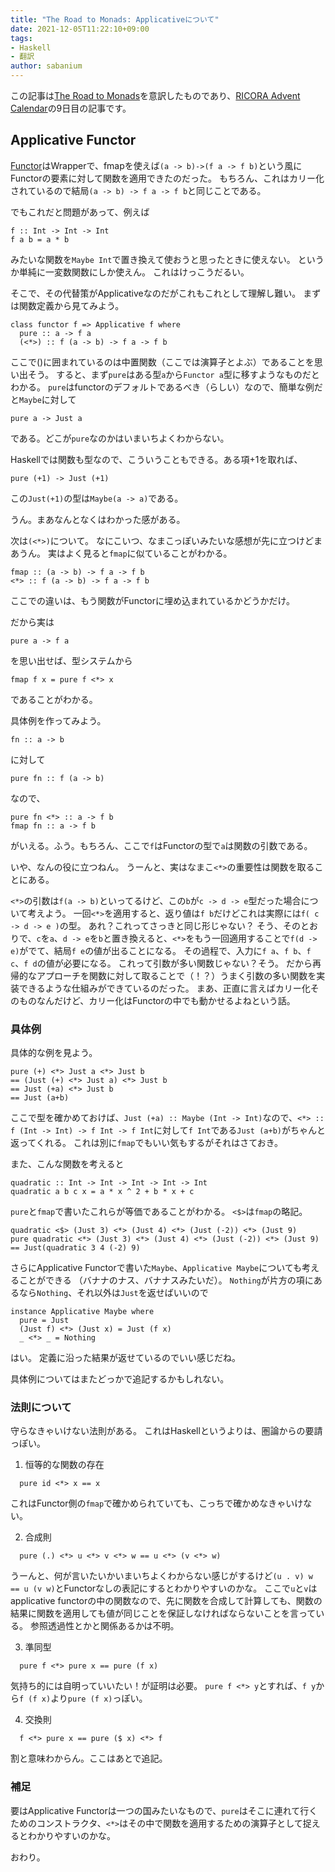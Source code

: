 ```yaml
---
title: "The Road to Monads: Applicativeについて"
date: 2021-12-05T11:22:10+09:00
tags:
- Haskell
- 翻訳
author: sabanium
---
```


この記事は[The Road to Monads](https://oliverbalfour.github.io/haskell/2020/08/06/applicative-functors.html)を意訳したものであり、[RICORA Advent Calendar](https://adventar.org/calendars/6389)の9日目の記事です。

## Applicative Functor

[Functor](/post/functor)はWrapperで、fmapを使えば`(a -> b)->(f a -> f b)`という風にFunctorの要素に対して関数を適用できたのだった。
もちろん、これはカリー化されているので結局`(a -> b) -> f a -> f b`と同じことである。

でもこれだと問題があって、例えば
```
f :: Int -> Int -> Int
f a b = a * b
```
みたいな関数を`Maybe Int`で置き換えて使おうと思ったときに使えない。
というか単純に一変数関数にしか使えん。
これはけっこうだるい。

そこで、その代替策がApplicativeなのだがこれもこれとして理解し難い。
まずは関数定義から見てみよう。
```
class functor f => Applicative f where
  pure :: a -> f a
  (<*>) :: f (a -> b) -> f a -> f b
```
ここで()に囲まれているのは中置関数（ここでは演算子とよぶ）であることを思い出そう。
すると、まず`pure`はある型`a`から`Functor a`型に移すようなものだとわかる。
`pure`はfunctorのデフォルトであるべき（らしい）なので、簡単な例だと`Maybe`に対して
```
pure a -> Just a
```
である。どこが`pure`なのかはいまいちよくわからない。

Haskellでは関数も型なので、こういうこともできる。ある項+1を取れば、
```
pure (+1) -> Just (+1)
```
この`Just(+1)`の型は`Maybe(a -> a)`である。

うん。まあなんとなくはわかった感がある。

次は`(<*>)`について。
なにこいつ、なまこっぽいみたいな感想が先に立つけどまあうん。
実はよく見ると`fmap`に似ていることがわかる。
```
fmap :: (a -> b) -> f a -> f b
<*> :: f (a -> b) -> f a -> f b
```
ここでの違いは、もう関数がFunctorに埋め込まれているかどうかだけ。

だから実は
```
pure a -> f a
```
を思い出せば、型システムから
```
fmap f x = pure f <*> x
```
であることがわかる。

具体例を作ってみよう。
```
fn :: a -> b
```
に対して
```
pure fn :: f (a -> b) 
```
なので、
```
pure fn <*> :: a -> f b
fmap fn :: a -> f b
```
がいえる。ふう。もちろん、ここで`f`はFunctorの型で`a`は関数の引数である。

いや、なんの役に立つねん。
うーんと、実はなまこ`<*>`の重要性は関数を取ることにある。

`<*>`の引数は`f(a -> b)`といってるけど、この`b`が`c -> d -> e`型だった場合について考えよう。
一回`<*>`を適用すると、返り値は`f b`だけどこれは実際には`f( c -> d -> e )`の型。
あれ？これってさっきと同じ形じゃない？
そう、そのとおりで、`c`を`a`、`d -> e`を`b`と置き換えると、`<*>`をもう一回適用することで`f(d -> e)`がでて、結局`f e`の値が出ることになる。
その過程で、入力に`f a`、`f b`、`f c`、`f d`の値が必要になる。
これって引数が多い関数じゃない？そう。
だから再帰的なアプローチを関数に対して取ることで（！？）うまく引数の多い関数を実装できるような仕組みができているのだった。
まあ、正直に言えばカリー化そのものなんだけど、カリー化はFunctorの中でも動かせるよねという話。

### 具体例

具体的な例を見よう。
```
pure (+) <*> Just a <*> Just b
== (Just (+) <*> Just a) <*> Just b
== Just (+a) <*> Just b
== Just (a+b)
```
ここで型を確かめておけば、`Just (+a) :: Maybe (Int -> Int)`なので、`<*> :: f (Int -> Int) -> f Int -> f Int`に対して`f Int`である`Just (a+b)`がちゃんと返ってくれる。
これは別に`fmap`でもいい気もするがそれはさておき。

また、こんな関数を考えると
```
quadratic :: Int -> Int -> Int -> Int -> Int
quadratic a b c x = a * x ^ 2 + b * x + c
```
`pure`と`fmap`で書いたこれらが等価であることがわかる。
`<$>`は`fmap`の略記。
```
quadratic <$> (Just 3) <*> (Just 4) <*> (Just (-2)) <*> (Just 9)
pure quadratic <*> (Just 3) <*> (Just 4) <*> (Just (-2)) <*> (Just 9)
== Just(quadratic 3 4 (-2) 9)
```

さらにApplicative Functorで書いた`Maybe`、`Applicative Maybe`についても考えることができる
（バナナのナス、バナナスみたいだ）。
`Nothing`が片方の項にあるなら`Nothing`、それ以外は`Just`を返せばいいので
```
instance Applicative Maybe where
  pure = Just
  (Just f) <*> (Just x) = Just (f x)
  _ <*> _ = Nothing
```
はい。
定義に沿った結果が返せているのでいい感じだね。

具体例についてはまたどっかで追記するかもしれない。

### 法則について

守らなきゃいけない法則がある。
これはHaskellというよりは、圏論からの要請っぽい。


1. 恒等的な関数の存在
```
  pure id <*> x == x
```
これはFunctor側の`fmap`で確かめられていても、こっちで確かめなきゃいけない。

2. 合成則
```
  pure (.) <*> u <*> v <*> w == u <*> (v <*> w)
```
うーんと、何が言いたいかいまいちよくわからない感じがするけど`(u . v) w == u (v w)`とFunctorなしの表記にするとわかりやすいのかな。
ここで`u`と`v`はapplicative functorの中の関数なので、先に関数を合成して計算しても、関数の結果に関数を適用しても値が同じことを保証しなければならないことを言っている。
参照透過性とかと関係あるかは不明。

3. 準同型
```
  pure f <*> pure x == pure (f x)
```
気持ち的には自明っていいたい！が証明は必要。
`pure f <*> y`とすれば、`f y`から`f (f x)`より`pure (f x)`っぽい。

4. 交換則
```
  f <*> pure x == pure ($ x) <*> f
```
割と意味わからん。ここはあとで追記。

### 補足

要はApplicative Functorは一つの国みたいなもので、`pure`はそこに連れて行くためのコンストラクタ、`<*>`はその中で関数を適用するための演算子として捉えるとわかりやすいのかな。

おわり。
